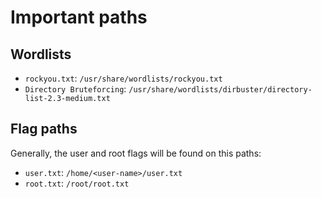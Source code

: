# Important paths

## Wordlists

* `rockyou.txt`: `/usr/share/wordlists/rockyou.txt`
* `Directory Bruteforcing`: `/usr/share/wordlists/dirbuster/directory-list-2.3-medium.txt`

## Flag paths

Generally, the user and root flags will be found on this paths:
* `user.txt`: `/home/<user-name>/user.txt`
* `root.txt`: `/root/root.txt`
